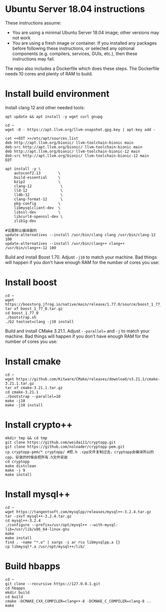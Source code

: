 # Ubuntu Server 18.04 instructions

These instructions assume:
* You are using a minimal Ubuntu Server 18.04 image; other versions may not work
* You are using a fresh image or container. If you installed any packages before
  following these instructions, or selected any optional components (e.g. compilers,
  services, GUIs, etc.), then these instructions may fail.

The repo also includes a Dockerfile which does these steps. The Dockerfile needs
10 cores and plenty of RAM to build.

# Install build environment

Install clang 12 and other needed tools:
```
apt update && apt install -y wget curl gnupg

cd ~
wget -O - https://apt.llvm.org/llvm-snapshot.gpg.key | apt-key add -

cat <<EOT >>/etc/apt/sources.list
deb http://apt.llvm.org/bionic/ llvm-toolchain-bionic main
deb-src http://apt.llvm.org/bionic/ llvm-toolchain-bionic main
deb http://apt.llvm.org/bionic/ llvm-toolchain-bionic-12 main
deb-src http://apt.llvm.org/bionic/ llvm-toolchain-bionic-12 main
EOT

apt install -y \
    autoconf2.13        \
    build-essential     \
    bzip2               \
    clang-12             \
    lld-12               \
    lldb-12              \
    clang-format-12      \
    pkg-config          \
    libmysqlclient-dev  \
    libssl-dev          \
    libcurl4-openssl-dev \
    zlib1g-dev

#设置默认编译器的
update-alternatives --install /usr/bin/clang clang /usr/bin/clang-12 100
update-alternatives --install /usr/bin/clang++ clang++ /usr/bin/clang++-12 100
```



Build and install Boost 1.70. Adjust `-j10` to match your machine. Bad things will
happen if you don't have enough RAM for the number of cores you use:

# Install boost
```
cd ~
wget https://boostorg.jfrog.io/native/main/release/1.77.0/source/boost_1_77_0.tar.gz
tar xf boost_1_77_0.tar.gz
cd boost_1_77_0
./bootstrap.sh
./b2 toolset=clang -j10 install
```

Build and install CMake 3.21.1. Adjust `--parallel=` and `-j` to match your machine.
Bad things will happen if you don't have enough RAM for the number of cores you use:

# Install cmake

```
cd ~
wget https://github.com/Kitware/CMake/releases/download/v3.21.1/cmake-3.21.1.tar.gz
tar xf cmake-3.21.1.tar.gz
cd cmake-3.21.1
./bootstrap --parallel=10
make -j10
make -j10 install
```

# Install crypto++
```
mkdir tmp && cd tmp
git clone https://github.com/weidai11/cryptopp.git
git clone https://github.com/noloader/cryptopp-pem.git
cp cryptopp-pem/* cryptopp/ #把.h .cpp文件复制过去，cryptopp会编译所以的cpp，安装的时候会把所有.h文件安装
cd cryptopp
make distclean
make -j 9
make install
```

# Install mysql++

```
cd ~
wget https://tangentsoft.com/mysqlpp/releases/mysql++-3.2.4.tar.gz
tar -zxvf mysql++-3.2.4.tar.gz
cd mysql++-3.2.4
./configure --prefix=/usr/opt/mysql++ --with-mysql-lib=/usr/lib/x86_64-linux-gnu
make
make install
find . -name "*.o" | xargs -i ar rcu libmysqlpp.a {}
cp libmysql*.a /usr/opt/mysql++/lib/
```


# Build hbapps

```
cd ~
git clone --recursive https://127.0.0.1.git
cd hbapps
mkdir build
cd build
cmake -DCMAKE_CXX_COMPILER=clang++-8 -DCMAKE_C_COMPILER=clang-8 ..
make
```
